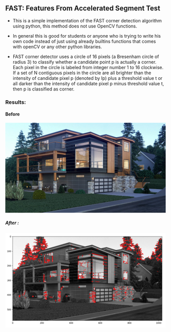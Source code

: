 ## FAST: Features From Accelerated Segment Test
- This is a simple implementation of the FAST corner detection algorithm using python, this method does not use OpenCV functions.

- In general this is good for students or  anyone who is trying to write his own code instead of just using already builtins functions that comes with openCV or any other python libraries.


- FAST corner detector uses a circle of 16 pixels (a Bresenham circle of radius 3) to classify whether a candidate point p is actually a corner. Each pixel in the circle is labeled from integer number 1 to 16 clockwise. If a set of N contiguous pixels in the circle are all brighter than the intensity of candidate pixel p (denoted by Ip) plus a threshold value t or all darker than the intensity of candidate pixel p minus threshold value t, then p is classified as corner.

### Results:
#### Before 
![](https://raw.githubusercontent.com/iMouaad/FAST-Corner-Detection-Algorithm/main/FAST/assets/house4.jpg?token=GHSAT0AAAAAABR55AF6GVTU7YARSOH3DEHIYRRBTBQ)

##### After :
![](https://raw.githubusercontent.com/iMouaad/FAST-Corner-Detection-Algorithm/main/FAST/assets/House4_corners.png?token=GHSAT0AAAAAABR55AF7VQ2DP4NTLHBMMLWQYRRBSJA)
